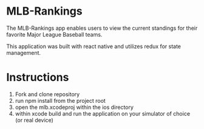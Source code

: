 # MLB-Rankings
The MLB-Rankings app enables users to view the current standings for their favorite Major League Baseball teams.

This application was built with react native and utilizes redux for state management.


# Instructions

1. Fork and clone repository
2. run npm install from the project root
3. open the mlb.xcodeproj within the ios directory
4. within xcode build and run the application on your simulator of choice (or real device)
